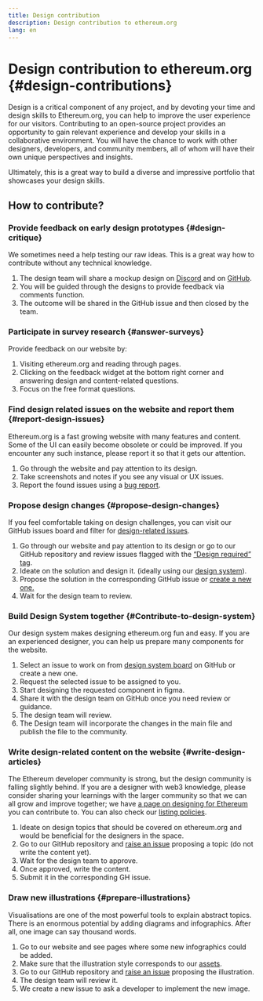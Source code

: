 ```yaml
---
title: Design contribution
description: Design contribution to ethereum.org
lang: en
---
```


# Design contribution to ethereum.org {#design-contributions}

Design is a critical component of any project, and by devoting your time and design skills to Ethereum.org, you can help to improve the user experience for our visitors. Contributing to an open-source project provides an opportunity to gain relevant experience and develop your skills in a collaborative environment. You will have the chance to work with other designers, developers, and community members, all of whom will have their own unique perspectives and insights.

Ultimately, this is a great way to build a diverse and impressive portfolio that showcases your design skills.

## How to contribute?

### <Emoji text=":one:" size={1} me="2" /> Provide feedback on early design prototypes {#design-critique}

We sometimes need a help testing our raw ideas. This is a great way how to contribute without any technical knowledge.

1. The design team will share a mockup design on [Discord](https://discord.com/invite/ethereum-org) and on [GitHub](https://github.com/ethereum/ethereum-org-website/labels/design%20required%20%F0%9F%8E%A8).
2. You will be guided through the designs to provide feedback via comments function.
3. The outcome will be shared in the GitHub issue and then closed by the team.

### <Emoji text=":two:" size={1} me="2" /> Participate in survey research {#answer-surveys}

Provide feedback on our website by:

1. Visiting ethereum.org and reading through pages.
2. Clicking on the feedback widget at the bottom right corner and answering design and content-related questions.
3. Focus on the free format questions.

### <Emoji text=":three:" size={1} me="2" /> Find design related issues on the website and report them {#report-design-issues}

Ethereum.org is a fast growing website with many features and content. Some of the UI can easily become obsolete or could be improved. If you encounter any such instance, please report it so that it gets our attention.

1. Go through the website and pay attention to its design.
2. Take screenshots and notes if you see any visual or UX issues.
3. Report the found issues using a [bug report](https://github.com/ethereum/ethereum-org-website/issues/new/choose).

### <Emoji text=":four:" size={1} me="2" /> Propose design changes {#propose-design-changes}

If you feel comfortable taking on design challenges, you can visit our GitHub issues board and filter for [design-related issues](https://github.com/ethereum/ethereum-org-website/labels/design%20required%20%F0%9F%8E%A8).

1. Go through our website and pay attention to its design or go to our GitHub repository and review issues flagged with the [“Design required” tag](https://github.com/ethereum/ethereum-org-website/labels/design%20required%20%F0%9F%8E%A8).
2. Ideate on the solution and design it. (ideally using our [design system](https://www.figma.com/community/file/1134414495420383395)).
3. Propose the solution in the corresponding GitHub issue or [create a new one.](https://github.com/ethereum/ethereum-org-website/issues/new?assignees=&labels=feature+%3Asparkles%3A&template=feature_request.yaml&title=Feature+request)
4. Wait for the design team to review.

### <Emoji text=":five:" size={1} me="2" /> Build Design System together {#Contribute-to-design-system}

Our design system makes designing ethereum.org fun and easy. If you are an experienced designer, you can help us prepare many components for the website.

1. Select an issue to work on from [design system board](https://github.com/ethereum/ethereum-org-website/labels/design%20system) on GitHub or create a new one.
2. Request the selected issue to be assigned to you.
3. Start designing the requested component in figma.
4. Share it with the design team on GitHub once you need review or guidance.
5. The design team will review.
6. The Design team will incorporate the changes in the main file and publish the file to the community.

### <Emoji text=":six:" size={1} me="2" /> Write design-related content on the website {#write-design-articles}

The Ethereum developer community is strong, but the design community is falling slightly behind. If you are a designer with web3 knowledge, please consider sharing your learnings with the larger community so that we can all grow and improve together; we have [a page on designing for Ethereum](/developers/docs/design-and-ux/) you can contribute to. You can also check our [listing policies](/contributing/design/adding-design-resources).

1. Ideate on design topics that should be covered on ethereum.org and would be beneficial for the designers in the space.
2. Go to our GitHub repository and [raise an issue](https://github.com/ethereum/ethereum-org-website/issues/new) proposing a topic (do not write the content yet).
3. Wait for the design team to approve.
4. Once approved, write the content.
5. Submit it in the corresponding GH issue.

### <Emoji text=":seven:" size={1} me="2" /> Draw new illustrations {#prepare-illustrations}

Visualisations are one of the most powerful tools to explain abstract topics. There is an enormous potential by adding diagrams and infographics. After all, one image can say thousand words.

1. Go to our website and see pages where some new infographics could be added.
2. Make sure that the illustration style corresponds to our [assets](/assets/).
3. Go to our GitHub repository and [raise an issue](https://github.com/ethereum/ethereum-org-website/issues/new) proposing the illustration.
4. The design team will review it.
5. We create a new issue to ask a developer to implement the new image.
